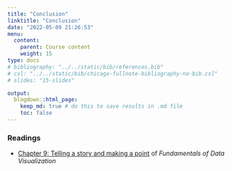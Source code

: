 ```yaml
---
title: "Conclusion"
linktitle: "Conclusion"
date: "2022-05-09 21:26:53"
menu:
  content:
    parent: Course content
    weight: 15
type: docs
# bibliography: "../../static/bib/references.bib"
# csl: "../../static/bib/chicago-fullnote-bibliography-no-bib.csl"
# slides: "15-slides"

output:
  blogdown::html_page:
    keep_md: true # do this to save results in .md file
    toc: false
---
```


### Readings
- <i class="fas fa-book"></i> [Chapter 9: Telling a story and making a point](https://clauswilke.com/dataviz/telling-a-story.html) of *Fundamentals of Data Visualization*


<!-- ### Guiding questions -->
<!-- - When is web scraping useful? -->
<!-- - What is html? -->
<!-- - What is the difference between client-side and server-side web scraping? -->


<!-- ### Slides -->

<!-- The slides for today's lesson are available online as an HTML file. Use the buttons below to open the slides either as an interactive website or as a static PDF (for printing or storing for later). -->

<!-- {{< blogdown/slide-buttons >}} -->

<!-- **Fun fact**: If you type <kbd>?</kbd> (or <kbd>shift</kbd> + <kbd>/</kbd>) while going through the slides, you can see a list of special slide-specific commands. -->

